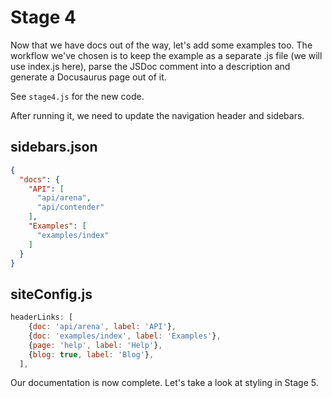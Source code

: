 # Stage 4

Now that we have docs out of the way, let's add some examples too.
The workflow we've chosen is to keep the example as a separate .js
file (we will use index.js here), parse the JSDoc comment into
a description and generate a Docusaurus page out of it.

See `stage4.js` for the new code.

After running it, we need to update the navigation header and sidebars.

## sidebars.json
```json
{
  "docs": {
    "API": [
      "api/arena",
      "api/contender"
    ],
    "Examples": [
      "examples/index"
    ]
  }
}

```

## siteConfig.js
```js
headerLinks: [
    {doc: 'api/arena', label: 'API'},
    {doc: 'examples/index', label: 'Examples'},
    {page: 'help', label: 'Help'},
    {blog: true, label: 'Blog'},
  ],
```

Our documentation is now complete. Let's take a look at styling in Stage 5.
